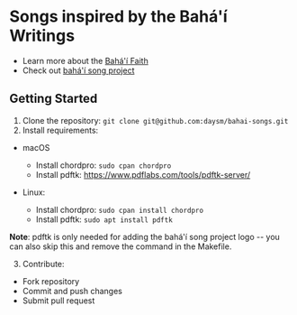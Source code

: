 # Songs inspired by the Bahá'í Writings
- Learn more about the [Bahá'í Faith](http://bahai.org)
- Check out [bahá'í song project](http://bahai-song-project.de)

## Getting Started
1. Clone the repository: `git clone git@github.com:daysm/bahai-songs.git`
2. Install requirements:
  - macOS
     - Install chordpro: `sudo cpan chordpro`
     - Install pdftk: https://www.pdflabs.com/tools/pdftk-server/

   - Linux:
     - Install chordpro: `sudo cpan install chordpro`
     - Install pdftk: `sudo apt install pdftk`

__Note__: pdftk is only needed for adding the bahá'í song project logo -- you can also skip this and remove the command in the Makefile.



3. Contribute:
  - Fork repository
  - Commit and push changes
  - Submit pull request
